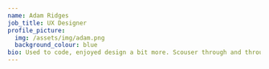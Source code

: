 ```yaml
---
name: Adam Ridges
job_title: UX Designer
profile_picture:
  img: /assets/img/adam.png
  background_colour: blue
bio: Used to code, enjoyed design a bit more. Scouser through and through.
---
```

